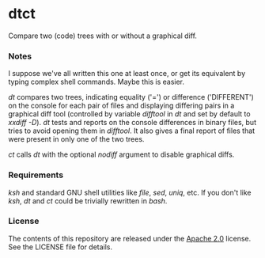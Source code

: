 dtct
====

Compare two (code) trees with or without a graphical diff.

### Notes

I suppose we've all written this one at least once, or get its equivalent by typing complex shell commands. Maybe this is easier.

_dt_ compares two trees, indicating equality ('=') or difference ('DIFFERENT') on the console for each pair of files and displaying differing pairs in a graphical diff tool (controlled by variable _difftool_ in _dt_ and set by default to _xxdiff -D_). _dt_ tests and reports on the console differences in binary files, but tries to avoid opening them in _difftool_. It also gives a final report of files that were present in only one of the two trees.

_ct_ calls _dt_ with the optional _nodiff_ argument to disable graphical diffs.

### Requirements

_ksh_ and standard GNU shell utilities like _file_, _sed_, _uniq_, etc. If you don't like _ksh_, _dt_ and _ct_ could be trivially rewritten in _bash_.

### License

The contents of this repository are released under the [Apache 2.0](http://www.apache.org/licenses/LICENSE-2.0) license. See the LICENSE file for details.
